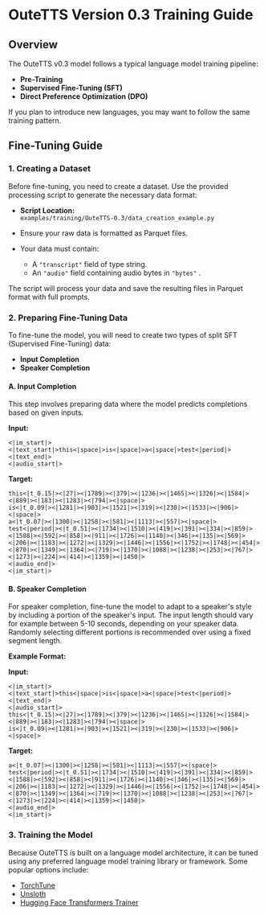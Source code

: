 # OuteTTS Version 0.3 Training Guide

## Overview

The OuteTTS v0.3 model follows a typical language model training pipeline:
- **Pre-Training**
- **Supervised Fine-Tuning (SFT)**
- **Direct Preference Optimization (DPO)**

If you plan to introduce new languages, you may want to follow the same training pattern.

## Fine-Tuning Guide

### 1. Creating a Dataset

Before fine-tuning, you need to create a dataset. Use the provided processing script to generate the necessary data format:

- **Script Location:**  
  `examples/training/OuteTTS-0.3/data_creation_example.py`

- Ensure your raw data is formatted as Parquet files.
- Your data must contain:
    - A `"transcript"` field of type string.
    - An `"audio"` field containing audio bytes in `"bytes"` .

The script will process your data and save the resulting files in Parquet format with full prompts.

### 2. Preparing Fine-Tuning Data

To fine-tune the model, you will need to create two types of split SFT (Supervised Fine-Tuning) data:
- **Input Completion**
- **Speaker Completion**

#### A. Input Completion

This step involves preparing data where the model predicts completions based on given inputs.

**Input:**
```text
<|im_start|>
<|text_start|>this<|space|>is<|space|>a<|space|>test<|period|><|text_end|>
<|audio_start|>
```

**Target:**
```text
this<|t_0.15|><|27|><|1789|><|379|><|1236|><|1465|><|1326|><|1584|><|889|><|183|><|1283|><|794|><|space|>
is<|t_0.09|><|1281|><|903|><|1521|><|319|><|230|><|1533|><|906|><|space|>
a<|t_0.07|><|1300|><|1258|><|581|><|1113|><|557|><|space|>
test<|period|><|t_0.51|><|1734|><|1510|><|419|><|391|><|334|><|859|><|1588|><|592|><|858|><|911|><|1726|><|1140|><|346|><|135|><|569|><|206|><|1183|><|1272|><|1329|><|1446|><|1556|><|1752|><|1748|><|454|><|870|><|1349|><|1364|><|719|><|1370|><|1088|><|1238|><|253|><|767|><|1273|><|224|><|414|><|1359|><|1450|>
<|audio_end|>
<|im_start|>
```

#### B. Speaker Completion

For speaker completion, fine-tune the model to adapt to a speaker's style by including a portion of the speaker's input. The input length should vary for example between 5-10 seconds, depending on your speaker data. Randomly selecting different portions is recommended over using a fixed segment length.

**Example Format:**

**Input:**
```text
<|im_start|>
<|text_start|>this<|space|>is<|space|>a<|space|>test<|period|><|text_end|>
<|audio_start|>
this<|t_0.15|><|27|><|1789|><|379|><|1236|><|1465|><|1326|><|1584|><|889|><|183|><|1283|><|794|><|space|>
is<|t_0.09|><|1281|><|903|><|1521|><|319|><|230|><|1533|><|906|><|space|>
```

**Target:**
```text
a<|t_0.07|><|1300|><|1258|><|581|><|1113|><|557|><|space|>
test<|period|><|t_0.51|><|1734|><|1510|><|419|><|391|><|334|><|859|><|1588|><|592|><|858|><|911|><|1726|><|1140|><|346|><|135|><|569|><|206|><|1183|><|1272|><|1329|><|1446|><|1556|><|1752|><|1748|><|454|><|870|><|1349|><|1364|><|719|><|1370|><|1088|><|1238|><|253|><|767|><|1273|><|224|><|414|><|1359|><|1450|>
<|audio_end|>
<|im_start|>
```

### 3. Training the Model

Because OuteTTS is built on a language model architecture, it can be tuned using any preferred language model training library or framework. Some popular options include:

- [TorchTune](https://github.com/pytorch/torchtune)
- [Unsloth](https://github.com/unslothai/unsloth)
- [Hugging Face Transformers Trainer](https://huggingface.co/docs/trl/sft_trainer)
